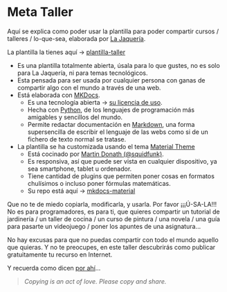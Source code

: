 # Meta Taller

Aquí se explica como poder usar la plantilla para poder compartir cursos / talleres / lo-que-sea, elaborada por [La Jaquería](lajaqueria.org).

La plantilla la tienes aquí -> [plantilla-taller](https://github.com/LaJaqueria/plantilla-taller)

* Es una plantilla totalmente abierta, úsala para lo que gustes, no es solo para La Jaquería, ni para temas tecnológicos.
* Esta pensada para ser usada por cualquier persona con ganas de compartir algo con el mundo a través de una web.
* Está elaborada con [MKDocs](https://www.mkdocs.org/).
    * Es una tecnología abierta -> [su licencia de uso](https://www.mkdocs.org/about/license/).
    * Hecha con [Python](https://www.python.org/), de los lenguajes de programación más amigables y sencillos del mundo.
    * Permite redactar documentación en [Markdown](https://markdown.es/), una forma supersencilla de escribir el lenguaje de las webs como si de un fichero de texto normal se tratase.
* La plantilla se ha customizada usando el tema [Material Theme](https://squidfunk.github.io/mkdocs-material/)
    * Está cocinado por [Martin Donath (@squidfunk)](https://github.com/squidfunk).
    * Es responsiva, así que puede ser vista en cualquier dispositivo, ya sea smartphone, tablet u ordenador.
    * Tiene cantidad de plugins que permiten poner cosas en formatos chulísimos o incluso poner fórmulas matemáticas.
    * Su repo está aquí -> [mkdocs-material](https://github.com/squidfunk/mkdocs-material)

Que no te de miedo copiarla, modificarla, y usarla. Por favor ¡¡¡Ú-SA-LA!!! No es para programadores, es para ti, que quieres compartir un tutorial de jardinería / un taller de cocina / un curso de pintura / una novela / una guía para pasarte un videojuego / poner los apuntes de una asignatura...

No hay excusas para que no puedas compartir con todo el mundo aquello que quieras. Y no te preocupes, en este taller descubrirás como publicar gratuitamente tu recurso en Internet.

Y recuerda como dicen [por ahí](http://copyheart.org/)...

> *Copying is an act of love. Please copy and share.*
